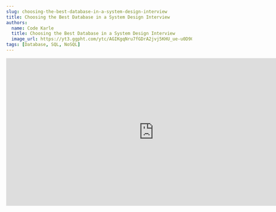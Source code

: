 ```yaml
---
slug: choosing-the-best-database-in-a-system-design-interview
title: Choosing the Best Database in a System Design Interview
authors:
  name: Code Karle
  title: Choosing the Best Database in a System Design Interview
  image_url: https://yt3.ggpht.com/ytc/AGIKgqNru7fGDrA2jvj5KHU_ue-u0D90RVifRZ7P6UUR=s88-c-k-c0x00ffffff-no-rj
tags: [Database, SQL, NoSQL]
---
```


<iframe width="800" height="400" src="https://www.youtube.com/embed/cODCpXtPHbQ" title="YouTube video player" frameborder="0" allow="accelerometer; autoplay; clipboard-write; encrypted-media; gyroscope; picture-in-picture; web-share" allowfullscreen></iframe>
